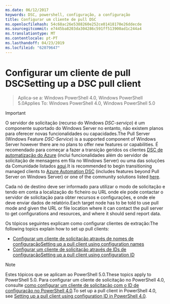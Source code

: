 ```yaml
---
ms.date: 06/12/2017
keywords: DSC, powershell, configuração, a configuração
title: Configurar um cliente de pull DSC
ms.openlocfilehash: 54c68ac26e5388260e252ce01418170e26ddecde
ms.sourcegitcommit: e7445ba8203da304286c591ff513900ad1c244a4
ms.translationtype: MT
ms.contentlocale: pt-PT
ms.lasthandoff: 04/23/2019
ms.locfileid: "62079647"
---
```

# <a name="setting-up-a-dsc-pull-client"></a><span data-ttu-id="df64b-103">Configurar um cliente de pull DSC</span><span class="sxs-lookup"><span data-stu-id="df64b-103">Setting up a DSC pull client</span></span>

> <span data-ttu-id="df64b-104">Aplica-se a: Windows PowerShell 4.0, Windows PowerShell 5.0</span><span class="sxs-lookup"><span data-stu-id="df64b-104">Applies To: Windows PowerShell 4.0, Windows PowerShell 5.0</span></span>

> [!IMPORTANT]
> <span data-ttu-id="df64b-105">O servidor de solicitação (recurso do Windows *DSC-serviço*) é um componente suportado do Windows Server no entanto, não existem planos para oferecer novas funcionalidades ou capacidades.</span><span class="sxs-lookup"><span data-stu-id="df64b-105">The Pull Server (Windows Feature *DSC-Service*) is a supported component of Windows Server however there are no plans to offer new features or capabilities.</span></span> <span data-ttu-id="df64b-106">É recomendado para começar a fazer a transição geridos os clientes [DSC de automatização do Azure](/azure/automation/automation-dsc-getting-started) (inclui funcionalidades além do servidor de solicitação de mensagens em fila no Windows Server) ou uma das soluções da Comunidade listados [aqui](pullserver.md#community-solutions-for-pull-service).</span><span class="sxs-lookup"><span data-stu-id="df64b-106">It is recommended to begin transitioning managed clients to [Azure Automation DSC](/azure/automation/automation-dsc-getting-started) (includes features beyond Pull Server on Windows Server) or one of the community solutions listed [here](pullserver.md#community-solutions-for-pull-service).</span></span>

<span data-ttu-id="df64b-107">Cada nó de destino deve ser informado para utilizar o modo de solicitação e tendo em conta a localização do ficheiro ou URL onde ele pode contactar o servidor de solicitação para obter recursos e configurações, e onde ele deve enviar dados de relatório.</span><span class="sxs-lookup"><span data-stu-id="df64b-107">Each target node has to be told to use pull mode and given the URL or file location where it can contact the pull server to get configurations and resources, and where it should send report data.</span></span>

<span data-ttu-id="df64b-108">Os tópicos seguintes explicam como configurar clientes de extração:</span><span class="sxs-lookup"><span data-stu-id="df64b-108">The following topics explain how to set up pull clients:</span></span>

* [<span data-ttu-id="df64b-109">Configurar um cliente de solicitação através de nomes de configuração</span><span class="sxs-lookup"><span data-stu-id="df64b-109">Setting up a pull client using configuration names</span></span>](pullClientConfigNames.md)
* [<span data-ttu-id="df64b-110">Configurar um cliente de solicitação através de IDs de configuração</span><span class="sxs-lookup"><span data-stu-id="df64b-110">Setting up a pull client using configuration ID</span></span>](pullClientConfigID.md)

> [!NOTE]
> <span data-ttu-id="df64b-111">Estes tópicos que se aplicam ao PowerShell 5.0.</span><span class="sxs-lookup"><span data-stu-id="df64b-111">These topics apply to PowerShell 5.0.</span></span> <span data-ttu-id="df64b-112">Para configurar um cliente de solicitação no PowerShell 4.0, consulte [como configurar um cliente de solicitação com o ID de configuração no PowerShell 4.0](pullClientConfigID4.md).</span><span class="sxs-lookup"><span data-stu-id="df64b-112">To set up a pull client in PowerShell 4.0, see [Setting up a pull client using configuration ID in PowerShell 4.0](pullClientConfigID4.md).</span></span>